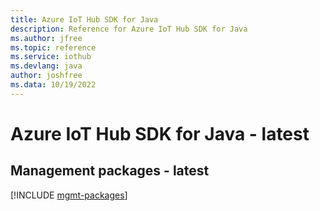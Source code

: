 ```yaml
---
title: Azure IoT Hub SDK for Java
description: Reference for Azure IoT Hub SDK for Java
ms.author: jfree
ms.topic: reference
ms.service: iothub
ms.devlang: java
author: joshfree
ms.data: 10/19/2022
---
```

# Azure IoT Hub SDK for Java - latest

## Management packages - latest
[!INCLUDE [mgmt-packages](iot-hub-mgmt-index.md)]